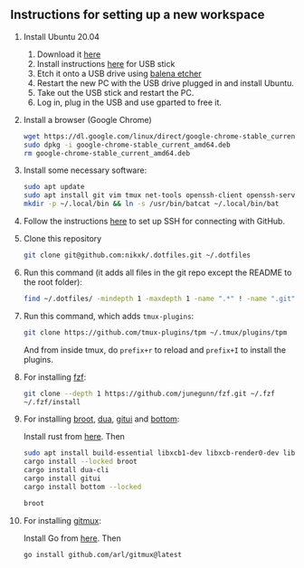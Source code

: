 
## Instructions for setting up a new workspace
1. Install Ubuntu 20.04
   1. Download it [here](https://releases.ubuntu.com/focal/)
   1. Install instructions [here](https://help.ubuntu.com/community/Installation/FromUSBStick) for USB stick
    1. Etch it onto a USB drive using [balena etcher](https://etcher.balena.io/#download-etcher)
    1. Restart the new PC with the USB drive plugged in and install Ubuntu.
    1. Take out the USB stick and restart the PC.
    1. Log in, plug in the USB and use gparted to free it.
1. Install a browser (Google Chrome)
   ```sh
   wget https://dl.google.com/linux/direct/google-chrome-stable_current_amd64.deb
   sudo dpkg -i google-chrome-stable_current_amd64.deb
   rm google-chrome-stable_current_amd64.deb
   ```
1. Install some necessary software:
   ```sh
   sudo apt update
   sudo apt install git vim tmux net-tools openssh-client openssh-server neofetch curl bat htop python-is-python3 python3-pip python3.8-venv
   mkdir -p ~/.local/bin && ln -s /usr/bin/batcat ~/.local/bin/bat
   ```
1. Follow the instructions [here](https://docs.github.com/en/authentication/connecting-to-github-with-ssh/generating-a-new-ssh-key-and-adding-it-to-the-ssh-agent) to set up SSH for connecting with GitHub.
1. Clone this repository
   ```sh
   git clone git@github.com:nikxk/.dotfiles.git ~/.dotfiles
   ```
1. Run this command (it adds all files in the git repo except the README to the root folder):
   ```bash
   find ~/.dotfiles/ -mindepth 1 -maxdepth 1 -name ".*" ! -name ".git" -exec ln -fs {} ~/ \;
   ```
1. Run this command, which adds `tmux-plugins`:
   ```bash
   git clone https://github.com/tmux-plugins/tpm ~/.tmux/plugins/tpm
   ```
   And from inside tmux, do `prefix+r` to reload and `prefix+I` to install the plugins.
1. For installing [fzf](https://github.com/junegunn/fzf):
   ```bash
   git clone --depth 1 https://github.com/junegunn/fzf.git ~/.fzf
   ~/.fzf/install
   ```
1. For installing [broot](https://github.com/Canop/broot), [dua](https://github.com/Byron/dua-cli), [gitui](https://github.com/extrawurst/gitui) and [bottom](https://github.com/ClementTsang/bottom):

   Install rust from [here](https://rustup.rs/). Then 
   ```bash
   sudo apt install build-essential libxcb1-dev libxcb-render0-dev libxcb-shape0-dev libxcb-xfixes0-dev -y
   cargo install --locked broot
   cargo install dua-cli
   cargo install gitui
   cargo install bottom --locked
   
   broot
   ```
1. For installing [gitmux](https://github.com/arl/gitmux):

   Install Go from [here](https://go.dev/doc/install). Then
   ```sh
   go install github.com/arl/gitmux@latest
   ```
